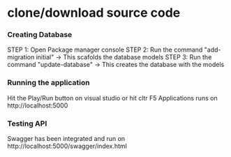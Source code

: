 # clone/download source code

### Creating Database
STEP 1: Open Package manager console
STEP 2: Run the command "add-migration initial" -> This scafolds the database models
STEP 3: Run the command "update-database" -> This creates the database with the models

### Running the application
Hit the Play/Run button on visual studio or hit cltr F5
Applications runs on http://localhost:5000

### Testing API
Swagger has been integrated and run on http://localhost:5000/swagger/index.html

